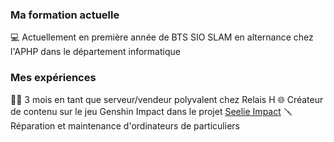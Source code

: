 ### Ma formation actuelle

💻 Actuellement en première année de BTS SIO SLAM en alternance chez l'APHP dans le département informatique

### Mes expériences

👨‍🍳 3 mois en tant que serveur/vendeur polyvalent chez Relais H
🌐 Créateur de contenu sur le jeu Genshin Impact dans le projet <a href="https://seelieimpact.fr">Seelie Impact</a>
🪛 Réparation et maintenance d'ordinateurs de particuliers


<!--
**itsugo07/itsugo07** is a ✨ _special_ ✨ repository because its `README.md` (this file) appears on your GitHub profile.

Here are some ideas to get you started:

- 🔭 I’m currently working on ...
- 🌱 I’m currently learning ...
- 👯 I’m looking to collaborate on ...
- 🤔 I’m looking for help with ...
- 💬 Ask me about ...
- 📫 How to reach me: ...
- 😄 Pronouns: ...
- ⚡ Fun fact: ...
-->
